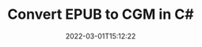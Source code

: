---
############################# Static ############################
layout: "auto-gen-conversion"
date: 2022-03-01T15:12:22
draft: false
otherformats: bmp dcm emf emz epub gif ico jp2 jpeg jpg pdf png psb psd svg svgz tex tga tif tiff webp wmf wmz xps
breadcrumb: EPUB to CGM in C#

############################# Head ############################
head_title: "EPUB to CGM Converter in C#"
head_description: "Convert EPUB to CGM in .NET using a few lines of code. Use the GroupDocs Document Conversion API to convert over 160 file formats."

############################# Header ############################
title: "Convert EPUB to CGM in C#"
description: "EPUB to CGM conversion with a few lines of .NET code"
bg_image: "https://cms.admin.containerize.com/templates/aspose/App_Themes/V3/images/bg/header1.png"
bg_overlay: false
button:
    enable: true

############################# SubMenu ############################
submenu:
    enable: true

    left:
        img_alt: "GroupDocs.Conversion for .NET"
        image: "https://cms.admin.containerize.com/templates/groupdocs/images/product-logos/90x90-noborder/groupdocs-conversion-net.png"
        product: "GroupDocs.Conversion"
        platform: ".NET"



############################# About ############################
about:
    enable: true
    title: "About GroupDocs.Conversion for .NET API"
    content: |
        [GroupDocs.Conversion for .NET](https://products.groupdocs.com/conversion/net/) can be used to convert Microsoft Word, Excel, PowerPoint, PDF, Visio and other formats. GroupDocs.Conversion is a standalone API that is suitable for back-end and internal systems where high performance is required. It does not depend on any software such as Microsoft or Open Office.
    

overview:
    enable: true
    content: |
        Convert your EPUB files to CGM in .NET easily. You can use just a couple of C# code lines in any platform of your choice like - Windows, Linux, macOS.
        You can try EPUB to CGM conversion for free and evaluate conversion results quality.  Along with simple file conversion scenarios you can try more advanced options for loading source EPUB file and for saving output CGM result. 
        
        For example, for the source EPUB file you may use the following load options:

        * auto-detect file format;
        * specify password for protected files (if file format supports it);
        * replace missing fonts to preserve document appearance.
        
        There are also advanced convert options for the CGM file:

        * convert specific document page or page range;
        * add a watermark to the converted CGM file and many more.

        Once conversion is completed you can save your CGM file to the local file path or any third-party storage like FTP, Amazon S3, Google Drive, Dropbox etc. Please note - to convert EPUB to CGM there is no need for any additional software installed - like MS Office, Open Office, Adobe Acrobat Reader etc.


############################# Steps ############################
steps:
    enable: true
    title_left: "Steps to convert EPUB to CGM in C#"
    content_left: |
        [GroupDocs.Conversion for .NET](https://products.groupdocs.com/conversion/net/) makes it easy for developers to convert a EPUB file to CGM with a few lines of code.
        
        * Create an instance of the Converter class and provide the file EPUB with the full path
        * Create and set ConvertOptions for CGM type.
        * Call the Converter.Convert method and pass the full path and format (CGM) as a parameter

    title_right: "System Requirements"
    content_right: |
        Basic conversion with GroupDocs.Conversion for .NET can be done in just a few simple steps. Our APIs are supported on all major platforms and operating systems. Before executing the code below, make sure you have the following prerequisites installed on your system.

        * Operating systems: Microsoft Windows, Linux, MacOS
        * Development environments: Microsoft Visual Studio, Xamarin, MonoDevelop
        * Frameworks: .NET Framework, .NET Standard, .NET Core, Mono
        * Get the latest GroupDocs.Conversion for .NET from [Nuget](https://www.nuget.org/packages/groupdocs.conversion)
         
    code: |
        ```csharp    
        // Load EPUB file
        var converter = new GroupDocs.Conversion.Converter("input.epub");
        // Set conversion parameters for CGM format
        var convertOptions = converter.GetPossibleConversions()["cgm"].ConvertOptions;
        // Convert to CGM format
        converter.Convert("output.cgm", convertOptions);
        ```

demos:
    enable: true
    title: "EPUB to CGM Live Demo"
    content: |
       Convert EPUB to CGM now by visiting the [GroupDocs.Conversion App](https://products.groupdocs.app/conversion/family) website. Online demo has the following advantages
          

more_formats:
    enable: true
    title: "Other supported EPUB conversions in C#"
    content: "You can also convert EPUB to many other file formats. Please see the list below."
       
       
back_to_top:
    enable: true
---